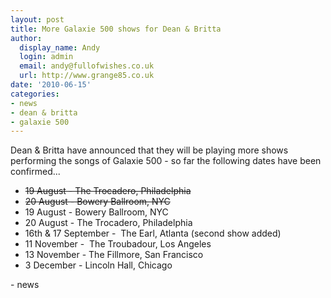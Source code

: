 ```yaml
---
layout: post
title: More Galaxie 500 shows for Dean & Britta
author:
  display_name: Andy
  login: admin
  email: andy@fullofwishes.co.uk
  url: http://www.grange85.co.uk
date: '2010-06-15'
categories:
- news
- dean & britta
- galaxie 500
---
```

<div>Dean & Britta have announced that they will be playing more shows performing the songs of Galaxie 500 - so far the following dates have been confirmed... </p>
<ul>
<li><del datetime="2010-06-16T00:05:20+00:00">19 August - The Trocadero, Philadelphia</del></li>
<li><del datetime="2010-06-16T00:05:20+00:00">20 August - Bowery Ballroom, NYC</del></li>
<li>19 August - Bowery Ballroom, NYC</li>
<li>20 August - The Trocadero, Philadelphia</li>
<li>16th & 17 September -  The Earl, Atlanta (second show added)</li>
<li>11 November -  The Troubadour, Los Angeles</li>
<li>13 November - The Fillmore, San Francisco</li>
<li>3 December - Lincoln Hall, Chicago</li>
</ul>
- news
</p></div>
